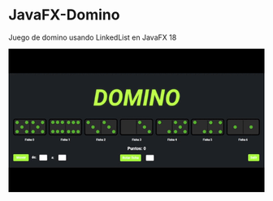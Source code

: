 # JavaFX-Domino
Juego de domino usando LinkedList en JavaFX 18
<div align="center">
<img src="https://github.com/ARVIOJ/JavaFX-Domino/blob/master/domino.gif?raew=tru"/>
</div>
